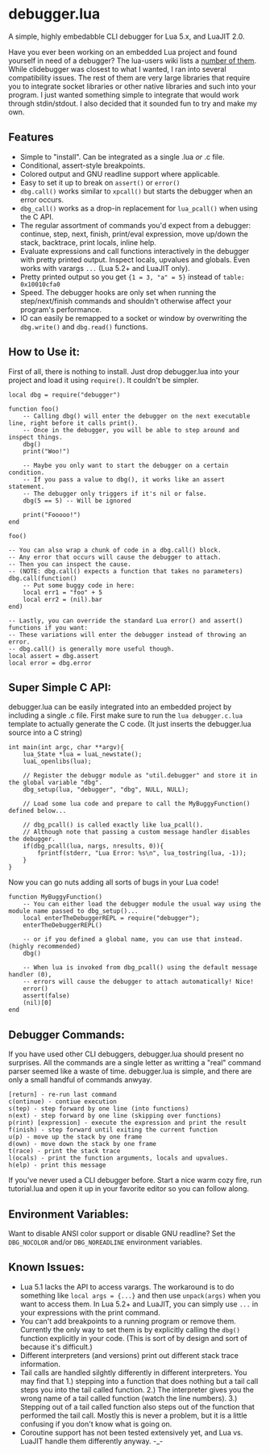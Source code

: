 debugger.lua
=

A simple, highly embedabble CLI debugger for Lua 5.x, and LuaJIT 2.0.

Have you ever been working on an embedded Lua project and found yourself in need of a debugger? The lua-users wiki lists a [number of them](http://lua-users.org/wiki/DebuggingLuaCode). While clidebugger was closest to what I wanted, I ran into several compatibility issues. The rest of them are very large libraries that require you to integrate socket libraries or other native libraries and such into your program. I just wanted something simple to integrate that would work through stdin/stdout. I also decided that it sounded fun to try and make my own.

Features
-

- Simple to "install". Can be integrated as a single .lua _or_ .c file.
- Conditional, assert-style breakpoints.
- Colored output and GNU readline support where applicable.
- Easy to set it up to break on <code>assert()</code> or <code>error()</code>
- <code>dbg.call()</code> works similar to <code>xpcall()</code> but starts the debugger when an error occurs.
- <code>dbg_call()</code> works as a drop-in replacement for <code>lua_pcall()</code> when using the C API.
- The regular assortment of commands you'd expect from a debugger: continue, step, next, finish, print/eval expression, move up/down the stack, backtrace, print locals, inline help.
- Evaluate expressions and call functions interactively in the debugger with pretty printed output. Inspect locals, upvalues and globals. Even works with varargs <code>...</code> (Lua 5.2+ and LuaJIT only).
- Pretty printed output so you get <code>{1 = 3, "a" = 5}</code> instead of <code>table: 0x10010cfa0</code>
- Speed. The debugger hooks are only set when running the step/next/finish commands and shouldn't otherwise affect your program's performance.
- IO can easily be remapped to a socket or window by overwriting the <code>dbg.write()</code> and <code>dbg.read()</code> functions.

How to Use it:
-

First of all, there is nothing to install. Just drop debugger.lua into your project and load it using <code>require()</code>. It couldn't be simpler. 

	local dbg = require("debugger")
	
	function foo()
		-- Calling dbg() will enter the debugger on the next executable line, right before it calls print().
		-- Once in the debugger, you will be able to step around and inspect things.
		dbg()
		print("Woo!")
		
		-- Maybe you only want to start the debugger on a certain condition.
		-- If you pass a value to dbg(), it works like an assert statement.
		-- The debugger only triggers if it's nil or false.
		dbg(5 == 5) -- Will be ignored
		
		print("Fooooo!")
	end
	
	foo()
	
	-- You can also wrap a chunk of code in a dbg.call() block.
	-- Any error that occurs will cause the debugger to attach.
	-- Then you can inspect the cause.
	-- (NOTE: dbg.call() expects a function that takes no parameters)
	dbg.call(function()
		-- Put some buggy code in here:
		local err1 = "foo" + 5
		local err2 = (nil).bar
	end)
	
	-- Lastly, you can override the standard Lua error() and assert() functions if you want:
	-- These variations will enter the debugger instead of throwing an error.
	-- dbg.call() is generally more useful though.
	local assert = dbg.assert
	local error = dbg.error

Super Simple C API:
-

debugger.lua can be easily integrated into an embedded project by including a single .c file. First make sure to run the `lua debugger.c.lua` template to actually generate the C code. (It just inserts the debugger.lua source into a C string)

	int main(int argc, char **argv){
		lua_State *lua = luaL_newstate();
		luaL_openlibs(lua);
		
		// Register the debuggr module as "util.debugger" and store it in the global variable "dbg".
		dbg_setup(lua, "debugger", "dbg", NULL, NULL);
		
		// Load some lua code and prepare to call the MyBuggyFunction() defined below...
		
		// dbg_pcall() is called exactly like lua_pcall().
		// Although note that passing a custom message handler disables the debugger.
		if(dbg_pcall(lua, nargs, nresults, 0)){
			fprintf(stderr, "Lua Error: %s\n", lua_tostring(lua, -1));
		}
	}

Now you can go nuts adding all sorts of bugs in your Lua code!

	function MyBuggyFunction()
		-- You can either load the debugger module the usual way using the module name passed to dbg_setup()...
		local enterTheDebuggerREPL = require("debugger");
		enterTheDebuggerREPL()
		
		-- or if you defined a global name, you can use that instead. (highly recommended)
		dbg()
		
		-- When lua is invoked from dbg_pcall() using the default message handler (0),
		-- errors will cause the debugger to attach automatically! Nice!
		error()
		assert(false)
		(nil)[0]
	end

Debugger Commands:
-

If you have used other CLI debuggers, debugger.lua should present no surprises. All the commands are a single letter as writting a "real" command parser seemed like a waste of time. debugger.lua is simple, and there are only a small handful of commands anwyay.

	[return] - re-run last command
	c(ontinue) - contiue execution
	s(tep) - step forward by one line (into functions)
	n(ext) - step forward by one line (skipping over functions)
	p(rint) [expression] - execute the expression and print the result
	f(inish) - step forward until exiting the current function
	u(p) - move up the stack by one frame
	d(own) - move down the stack by one frame
	t(race) - print the stack trace
	l(ocals) - print the function arguments, locals and upvalues.
	h(elp) - print this message

If you've never used a CLI debugger before. Start a nice warm cozy fire, run tutorial.lua and open it up in your favorite editor so you can follow along.

Environment Variables:
-

Want to disable ANSI color support or disable GNU readline? Set the <code>DBG_NOCOLOR</code> and/or <code>DBG_NOREADLINE</code> environment variables.

Known Issues:
-

- Lua 5.1 lacks the API to access varargs. The workaround is to do something like <code>local args = {...}</code> and then use <code>unpack(args)</code> when you want to access them. In Lua 5.2+ and LuaJIT, you can simply use <code>...</code> in your expressions with the print command.
- You can't add breakpoints to a running program or remove them. Currently the only way to set them is by explicitly calling the <code>dbg()</code> function explicitly in your code. (This is sort of by design and sort of because it's difficult.)
- Different interpreters (and versions) print out different stack trace information.
- Tail calls are handled silghtly differently in different interpreters. You may find that 1.) stepping into a function that does nothing but a tail call steps you into the tail called function. 2.) The interpreter gives you the wrong name of a tail called function (watch the line numbers). 3.) Stepping out of a tail called function also steps out of the function that performed the tail call. Mostly this is never a problem, but it is a little confusing if you don't know what is going on.
- Coroutine support has not been tested extensively yet, and Lua vs. LuaJIT handle them differently anyway. -_-
